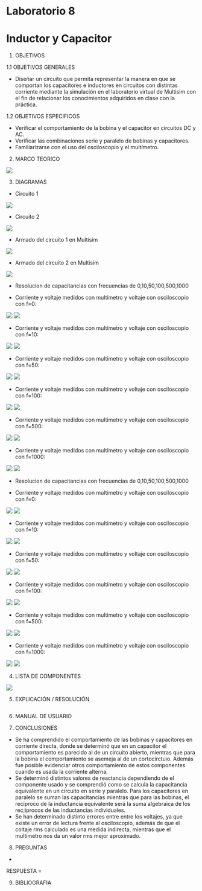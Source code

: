 # Laboratorio 8
# Inductor y Capacitor

1. OBJETIVOS

1.1 OBJETIVOS GENERALES

* Diseñar un circuito que permita representar la manera en que se comportan los capacitores e inductores en circuitos con distintas corriente mediante la simulación en el laboratorio virtual de Multisim con el fin de relacionar los conocimientos adquiridos en clase con la práctica.

1.2 OBJETIVOS ESPECIFICOS

* Verificar el comportamiento de la bobina y el capacitor en circuitos DC y AC.
* Verificar las combinaciones serie y paralelo de bobinas y capacitores.
* Familiarizarse con el uso del osciloscopio y el multímetro.

2. MARCO TEORICO

![](https://github.com/JosueCamp2020/Laboratorio-8/blob/main/Imagenes/Marco.jpeg)

3. DIAGRAMAS

* Circuito 1

![](https://github.com/JosueCamp2020/Laboratorio-8/blob/main/Imagenes/Circuito1.png)

* Circuito 2
 
![](https://github.com/JosueCamp2020/Laboratorio-8/blob/main/Imagenes/Circuito%202.png)

* Armado del circuito 1 en Multisim

![](https://github.com/JosueCamp2020/Laboratorio-8/blob/main/Imagenes/Armado%201%20Multisim.png)

* Armado del circuito 2 en Multisim

![](https://github.com/JosueCamp2020/Laboratorio-8/blob/main/Imagenes/Armado%202%20Multisim.png)

* Resolucion de capacitancias con frecuencias de 0,10,50,100,500,1000

* Corriente y voltaje medidos con multímetro y voltaje con osciloscopio con f=0:

![](https://github.com/JosueCamp2020/Laboratorio-8/blob/main/Imagenes/Voltaje%20y%20Corriente%20en%20f%3D0Hz.png)
![](https://github.com/JosueCamp2020/Laboratorio-8/blob/main/Imagenes/Oscilacion%20f%3D0Hz.png)

* Corriente y voltaje medidos con multímetro y voltaje con osciloscopio con f=10:

![](https://github.com/JosueCamp2020/Laboratorio-8/blob/main/Imagenes/Voltaje%20y%20Corriente%20en%20f%3D10Hz.png)
![](https://github.com/JosueCamp2020/Laboratorio-8/blob/main/Imagenes/Oscilacion%20f%3D10Hz.png)

* Corriente y voltaje medidos con multímetro y voltaje con osciloscopio con f=50:

![](https://github.com/JosueCamp2020/Laboratorio-8/blob/main/Imagenes/Voltaje%20y%20Corriente%20en%20f%3D50Hz.png)
![](https://github.com/JosueCamp2020/Laboratorio-8/blob/main/Imagenes/Oscilacion%20f%3D50Hz.png)

* Corriente y voltaje medidos con multímetro y voltaje con osciloscopio con f=100:

![](https://github.com/JosueCamp2020/Laboratorio-8/blob/main/Imagenes/Voltaje%20y%20Corriente%20en%20f%3D100Hz.png)
![](https://github.com/JosueCamp2020/Laboratorio-8/blob/main/Imagenes/Oscilacion%20f%3D100Hz.png)

* Corriente y voltaje medidos con multímetro y voltaje con osciloscopio con f=500:

![](https://github.com/JosueCamp2020/Laboratorio-8/blob/main/Imagenes/Voltaje%20y%20Corriente%20en%20f%3D500Hz.png)
![](https://github.com/JosueCamp2020/Laboratorio-8/blob/main/Imagenes/Oscilacion%20f%3D500Hz.png)

* Corriente y voltaje medidos con multímetro y voltaje con osciloscopio con f=1000:

![](https://github.com/JosueCamp2020/Laboratorio-8/blob/main/Imagenes/Voltaje%20y%20Corriente%20en%20f%3D1000Hz.png)
![](https://github.com/JosueCamp2020/Laboratorio-8/blob/main/Imagenes/Oscilacion%20f%3D1000Hz.png)

* Resolucion de capacitancias con frecuencias de 0,10,50,100,500,1000

* Corriente y voltaje medidos con multímetro y voltaje con osciloscopio con f=0:

![](https://github.com/JosueCamp2020/Laboratorio-8/blob/main/Imagenes/Voltaje%20y%20Corriente%20en%20f%3D0Hz%20Ind.png)
![](https://github.com/JosueCamp2020/Laboratorio-8/blob/main/Imagenes/Oscilacion%20f%3D0Hz%20Ind.png)

* Corriente y voltaje medidos con multímetro y voltaje con osciloscopio con f=10:

![](https://github.com/JosueCamp2020/Laboratorio-8/blob/main/Imagenes/Voltaje%20y%20Corriente%20en%20f%3D10Hz%20Ind.png)
![](https://github.com/JosueCamp2020/Laboratorio-8/blob/main/Imagenes/Oscilacion%20f%3D10Hz%20Ind.png)

* Corriente y voltaje medidos con multímetro y voltaje con osciloscopio con f=50:

![](https://github.com/JosueCamp2020/Laboratorio-8/blob/main/Imagenes/Voltaje%20y%20Corriente%20en%20f%3D50Hz%20Ind.png)
![](https://github.com/JosueCamp2020/Laboratorio-8/blob/main/Imagenes/Oscilacion%20f%3D50Hz%20Ind.png)

* Corriente y voltaje medidos con multímetro y voltaje con osciloscopio con f=100:

![](https://github.com/JosueCamp2020/Laboratorio-8/blob/main/Imagenes/Voltaje%20y%20Corriente%20en%20f%3D100Hz%20Ind.png)
![](https://github.com/JosueCamp2020/Laboratorio-8/blob/main/Imagenes/Oscilacion%20f%3D100Hz%20Ind.png)

* Corriente y voltaje medidos con multímetro y voltaje con osciloscopio con f=500:

![](https://github.com/JosueCamp2020/Laboratorio-8/blob/main/Imagenes/Voltaje%20y%20Corriente%20en%20f%3D500Hz%20Ind.png)
![](https://github.com/JosueCamp2020/Laboratorio-8/blob/main/Imagenes/Oscilacion%20f%3D500Hz%20Ind.png)

* Corriente y voltaje medidos con multímetro y voltaje con osciloscopio con f=1000:

![](https://github.com/JosueCamp2020/Laboratorio-8/blob/main/Imagenes/Voltaje%20y%20Corriente%20en%20f%3D1000Hz%20Ind.png)
![](https://github.com/JosueCamp2020/Laboratorio-8/blob/main/Imagenes/Oscilacion%20f%3D1000Hz%20Ind.png)

4. LISTA DE COMPONENTES

![](https://github.com/JosueCamp2020/Laboratorio-8/blob/main/Imagenes/Materiales.png)

5. EXPLICACIÓN / RESOLUCIÓN

![]()

6. MANUAL DE USUARIO


7. CONCLUSIONES

* Se ha comprendido el comportamiento de las bobinas y capacitores en corriente directa, donde se determinó que en un capacitor el comportamiento es parecido al de un circuito abierto, mientras que para la bobina el comportamiento se asemeja al de un cortocirctuio. Además fue posible evidenciar otros comportamiento de estos componentes cuando es usada la corriente alterna.
* Se determinó distintos valores de reactancia dependiendo de el componente usado y se comprendió como se calcula la capacitancia equivalente en un circuito en serie y paralelo. Para los capacitores en paralelo se suman las capacitancias mientras que para las bobinas, el recíproco de la inductancia equivalente será la suma algebraica de los rec;iprocos de las inductancias individuales.
* Se han determinado distinto errores entre entre los voltajes, ya que existe un error de lectura frente al osciloscopio, además de que el coltaje rms calculado es una medida indirecta, mientras que el multímetro nos da un valor rms mejor aproximado.

8. PREGUNTAS

* 

RESPUESTA = 


9. BIBLIOGRAFIA
